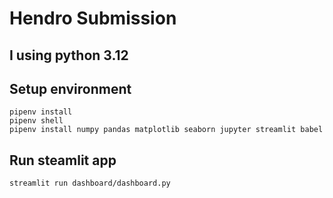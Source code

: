 # Hendro Submission
## I using python 3.12

## Setup environment
```
pipenv install 
pipenv shell
pipenv install numpy pandas matplotlib seaborn jupyter streamlit babel

```

## Run steamlit app
```
streamlit run dashboard/dashboard.py
```